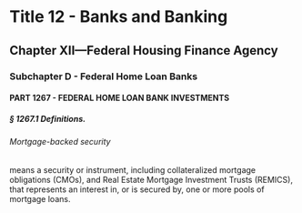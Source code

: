 
# Title 12 - Banks and Banking
## Chapter XII—Federal Housing Finance Agency
### Subchapter D - Federal Home Loan Banks
#### PART 1267 - FEDERAL HOME LOAN BANK INVESTMENTS
##### § 1267.1 Definitions.
###### Mortgage-backed security

means a security or instrument, including collateralized mortgage obligations (CMOs), and Real Estate Mortgage Investment Trusts (REMICS), that represents an interest in, or is secured by, one or more pools of mortgage loans.
